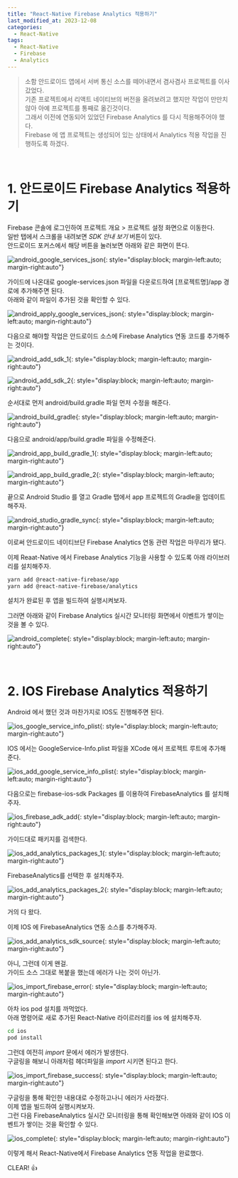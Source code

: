 ```yaml
---
title: "React-Native Firebase Analytics 적용하기"
last_modified_at: 2023-12-08
categories:
  - React-Native
tags:
  - React-Native
  - Firebase
  - Analytics
---
```


> 소함 안드로이드 앱에서 서버 통신 소스를 떼어내면서 겸사겸사 프로젝트를 이사갔었다.  
> 기존 프로젝트에서 리액트 네이티브의 버전을 올려보려고 했지만 작업이 만만치 않아 아예 프로젝트를 통째로 옮긴것이다.  
> 그래서 이전에 연동되어 있었던 Firebase Analytics 를 다시 적용해주어야 했다.  
> Firebase 에 앱 프로젝트는 생성되어 있는 상태에서 Analytics 적용 작업을 진행하도록 하겠다.

<br>

# 1. 안드로이드 Firebase Analytics 적용하기

Firebase 콘솔에 로그인하여 프로젝트 개요 > 프로젝트 설정 화면으로 이동한다.  
일반 탭에서 스크롤을 내려보면 *SDK 안내 보기* 버튼이 있다.  
안드로이드 포커스에서 해당 버튼을 눌러보면 아래와 같은 화면이 뜬다.  

![android_google_services_json](/assets/posts/2023-12-08-01/android_google_services_json.png){: style="display:block; margin-left:auto; margin-right:auto"}

가이드에 나온대로 google-services.json 파일을 다운로드하여 [프로젝트명]/app 경로에 추가해주면 된다.  
아래와 같이 파일이 추가된 것을 확인할 수 있다.

![android_apply_google_services_json](/assets/posts/2023-12-08-01/android_apply_google_services_json.png){: style="display:block; margin-left:auto; margin-right:auto"}

다음으로 해야할 작업은 안드로이드 소스에 Firebase Analytics 연동 코드를 추가해주는 것이다.  

![android_add_sdk_1](/assets/posts/2023-12-08-01/android_add_sdk_1.png){: style="display:block; margin-left:auto; margin-right:auto"}

![android_add_sdk_2](/assets/posts/2023-12-08-01/android_add_sdk_2.png){: style="display:block; margin-left:auto; margin-right:auto"}

순서대로 먼저 android/build.gradle 파일 먼저 수정을 해준다.

![android_build_gradle](/assets/posts/2023-12-08-01/android_build_gradle.png){: style="display:block; margin-left:auto; margin-right:auto"}

다음으로 android/app/build.gradle 파일을 수정해준다.

![android_app_build_gradle_1](/assets/posts/2023-12-08-01/android_app_build_gradle_1.png){: style="display:block; margin-left:auto; margin-right:auto"}

![android_app_build_gradle_2](/assets/posts/2023-12-08-01/android_app_build_gradle_2.png){: style="display:block; margin-left:auto; margin-right:auto"}

끝으로 Android Studio 를 열고 Gradle 탭에서 app 프로젝트의 Gradle을 업데이트 해주자.

![android_studio_gradle_sync](/assets/posts/2023-12-08-01/android_studio_gradle_sync.png){: style="display:block; margin-left:auto; margin-right:auto"}

이로써 안드로이드 네이티브단 Firebase Analytics 연동 관련 작업은 마무리가 됐다.

이제 Reaat-Native 에서 Firebase Analytics 기능을 사용할 수 있도록 아래 라이브러리를 설치해주자.

```bash
yarn add @react-native-firebase/app
yarn add @react-native-firebase/analytics
```

설치가 완료된 후 앱을 빌드하여 실행시켜보자.

그러면 아래와 같이 Firebase Analytics 실시간 모니터링 화면에서 이벤트가 쌓이는 것을 볼 수 있다.

![android_complete](/assets/posts/2023-12-08-01/android_complete.png){: style="display:block; margin-left:auto; margin-right:auto"}

<br>

# 2. IOS Firebase Analytics 적용하기

Android 에서 했던 것과 마찬가지로 IOS도 진행해주면 된다.

![ios_google_service_info_plist](/assets/posts/2023-12-08-01/ios_google_service_info_plist.png){: style="display:block; margin-left:auto; margin-right:auto"}

IOS 에서는 GoogleService-Info.plist 파일을 XCode 에서 프로젝트 루트에 추가해준다.

![ios_add_google_service_info_plist](/assets/posts/2023-12-08-01/ios_add_google_service_info_plist.png){: style="display:block; margin-left:auto; margin-right:auto"}

다음으로는 firebase-ios-sdk Packages 를 이용하여 FirebaseAnalytics 를 설치해주자.

![ios_firebase_adk_add](/assets/posts/2023-12-08-01/ios_firebase_adk_add.png){: style="display:block; margin-left:auto; margin-right:auto"}

가이드대로 패키지를 검색한다.

![ios_add_analytics_packages_1](/assets/posts/2023-12-08-01/ios_add_analytics_packages_1.png){: style="display:block; margin-left:auto; margin-right:auto"}

FirebaseAnalytics를 선택한 후 설치해주자.

![ios_add_analytics_packages_2](/assets/posts/2023-12-08-01/ios_add_analytics_packages_2.png){: style="display:block; margin-left:auto; margin-right:auto"}

거의 다 왔다.

이제 IOS 에 FirebaseAnalytics 연동 소스를 추가해주자.

![ios_add_analytics_sdk_source](/assets/posts/2023-12-08-01/ios_add_analytics_sdk_source.png){: style="display:block; margin-left:auto; margin-right:auto"}

아니, 그런데 이게 왠걸.  
가이드 소스 그대로 복붙을 했는데 에러가 나는 것이 아닌가.

![ios_import_firebase_error](/assets/posts/2023-12-08-01/ios_import_firebase_error.png){: style="display:block; margin-left:auto; margin-right:auto"}

아차 ios pod 설치를 까먹었다.  
아래 명령어로 새로 추가된 React-Native 라이르러리를 ios 에 설치해주자.

```bash
cd ios
pod install
```

그런데 여전히 *import* 문에서 에러가 발생한다.  
구글링을 해보니 아래처럼 헤더파일을 *import* 시키면 된다고 한다.

![ios_import_firebase_success](/assets/posts/2023-12-08-01/ios_import_firebase_success.png){: style="display:block; margin-left:auto; margin-right:auto"}

구글링을 통해 확인한 내용대로 수정하고나니 에러가 사라졌다.  
이제 앱을 빌드하여 실행시켜보자.  
그런 다음 FirebaseAnalytics 실시간 모니터링을 통해 확인해보면 아래와 같이 IOS 이벤트가 쌓이는 것을 확인할 수 있다.

![ios_complete](/assets/posts/2023-12-08-01/ios_complete.png){: style="display:block; margin-left:auto; margin-right:auto"}

이렇게 해서 React-Native에서 Firebase Analytics 연동 작업을 완료했다.

CLEAR! 👍